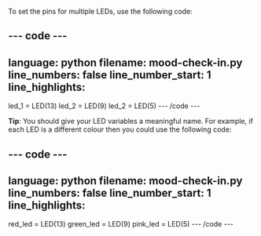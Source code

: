 To set the pins for multiple LEDs, use the following code:

--- code ---
---
language: python
filename: mood-check-in.py
line_numbers: false
line_number_start: 1
line_highlights: 
---
led_1 = LED(13)
led_2 = LED(9)
led_2 = LED(5)
--- /code ---

**Tip**: You should give your LED variables a meaningful name. For example, if each LED is a different colour then you could use the following code:

--- code ---
---
language: python
filename: mood-check-in.py
line_numbers: false
line_number_start: 1
line_highlights: 
---
red_led = LED(13)
green_led = LED(9)
pink_led = LED(5)
--- /code ---